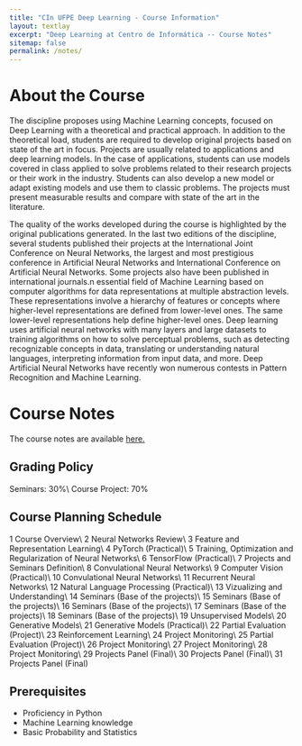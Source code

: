 ```yaml
---
title: "CIn UFPE Deep Learning - Course Information"
layout: textlay
excerpt: "Deep Learning at Centro de Informática -- Course Notes"
sitemap: false
permalink: /notes/
---
```


# About the Course

The discipline proposes using Machine Learning concepts, focused on Deep Learning with a theoretical and practical approach. In addition to the theoretical load, students are required to develop original projects based on state of the art in focus. Projects are usually related to applications and deep learning models. In the case of applications, students can use models covered in class applied to solve problems related to their research projects or their work in the industry. Students can also develop a new model or adapt existing models and use them to classic problems. The projects must present measurable results and compare with state of the art in the literature.

The quality of the works developed during the course is highlighted by the original publications generated. In the last two editions of the discipline, several students published their projects at the International Joint Conference on Neural Networks, the largest and most prestigious conference in  ​​Artificial Neural Networks and International Conference on Artificial Neural Networks.  Some projects also have been published in international journals.n essential field of Machine Learning based on computer algorithms for data representations at multiple abstraction levels. These representations involve a hierarchy of features or concepts where higher-level representations are defined from lower-level ones. The same lower-level representations help define higher-level ones. Deep learning uses artificial neural networks with many layers and large datasets to training algorithms on how to solve perceptual problems, such as detecting recognizable concepts in data, translating or understanding natural languages, interpreting information from input data, and more. Deep Artificial Neural Networks have recently won numerous contests in Pattern Recognition and Machine Learning.

# Course Notes

The course notes are available <a href='https://dlmacedo.com/courses/deeplearning/'>here.</a>


## Grading Policy
Seminars: 30%\\
Course Project: 70%

## Course Planning Schedule
1	Course Overview\\
2	Neural Networks Review\\
3	Feature and Representation Learning\\
4	PyTorch (Practical)\\
5	Training, Optimization and Regularization of Neural Networks\\
6	TensorFlow (Practical)\\
7	Projects and Seminars Definition\\
8	Convulational Neural Networks\\
9	Computer Vision (Practical)\\
10	Convulational Neural Networks\\
11	Recurrent Neural Networks\\
12	Natural Language Processing (Practical)\\
13	Vizualizing and Understanding\\
14	Seminars (Base of the projects)\\
15	Seminars (Base of the projects)\\
16	Seminars (Base of the projects)\\
17	Seminars (Base of the projects)\\
18	Seminars (Base of the projects)\\
19	Unsupervised Models\\
20	Generative Models\\
21	Generative Models (Practical)\\
22	Partial Evaluation (Project)\\
23	Reinforcement Learning\\
24	Project Monitoring\\
25	Partial Evaluation (Project)\\
26	Project Monitoring\\
27	Project Monitoring\\
28	Project Monitoring\\
29	Projects Panel (Final)\\
30	Projects Panel (Final)\\
31	Projects Panel (Final)

## Prerequisites
* Proficiency in Python
* Machine Learning knowledge
* Basic Probability and Statistics